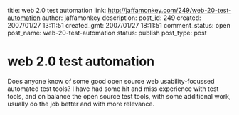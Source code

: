 title: web 2.0 test automation
link: http://jaffamonkey.com/249/web-20-test-automation
author: jaffamonkey
description: 
post_id: 249
created: 2007/01/27 13:11:51
created_gmt: 2007/01/27 18:11:51
comment_status: open
post_name: web-20-test-automation
status: publish
post_type: post

# web 2.0 test automation

Does anyone know of some good open source web usability-focussed automated test tools? I have had some hit and miss experience with test tools, and on balance the open source test tools, with some additional work, usually do the job better and with more relevance.